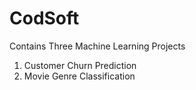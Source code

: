 # CodSoft
Contains Three Machine Learning Projects
1) Customer Churn Prediction
2) Movie Genre Classification

